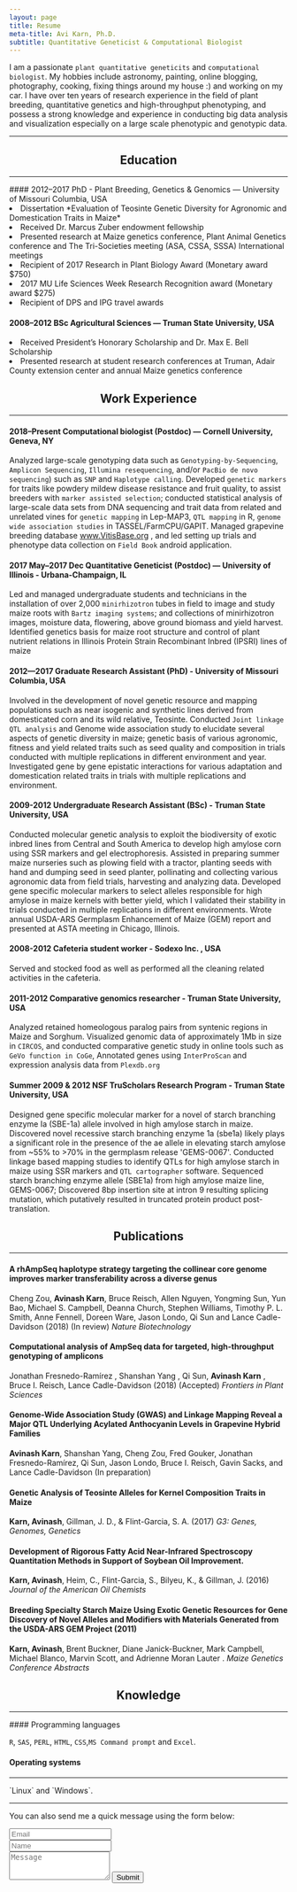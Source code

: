 ```yaml
---
layout: page
title: Resume
meta-title: Avi Karn, Ph.D.
subtitle: Quantitative Geneticist & Computational Biologist
---
```

I am a passionate `plant quantitative geneticits` and `computational biologist`. My hobbies include astronomy, painting, online blogging, photography, cooking, fixing things around my house :) and working on my car. I have over ten years of research experience in the field of plant breeding, quantitative genetics and high-throughput phenotyping, and possess a strong knowledge and experience in conducting big data analysis and visualization especially on a large scale phenotypic and genotypic data.
<hr>
<center> <h2> Education </h2> </center> 
<hr>
#### 2012–2017 PhD - Plant Breeding, Genetics & Genomics — University of Missouri Columbia, USA
<li>Dissertation *Evaluation of Teosinte Genetic Diversity for Agronomic and Domestication Traits in Maize* </li>
<li>Received Dr. Marcus Zuber endowment fellowship</li>
<li>Presented research at Maize genetics conference, Plant Animal Genetics conference and The Tri-Societies meeting (ASA, CSSA, SSSA)     International meetings</li>
<li>Recipient of 2017 Research in Plant Biology Award (Monetary award $750) </li>
<li>2017 MU Life Sciences Week Research Recognition award (Monetary award $275) </li>
<li>Recipient of DPS and IPG travel awards</li>

#### 2008–2012 BSc Agricultural Sciences — Truman State University, USA
<li>Received President’s Honorary Scholarship and Dr. Max E. Bell Scholarship</li>
<li>Presented research at student research conferences at Truman, Adair County extension center and annual Maize genetics conference</li>

<center> <h2> Work Experience </h2> </center>
<hr>

#### 2018–Present Computational biologist (Postdoc) — Cornell University, Geneva, NY

Analyzed large-scale genotyping data such as `Genotyping-by-Sequencing`, `Amplicon Sequencing`, `Illumina resequencing`, and/or `PacBio de novo sequencing`) such as `SNP` and `Haplotype calling`. Developed `genetic markers` for traits like powdery mildew disease resistance and fruit quality, to assist breeders with `marker assisted selection`; conducted statistical analysis of large-scale data sets from DNA sequencing and trait data from related and unrelated vines for `genetic mapping` in Lep-MAP3, `QTL mapping` in R, `genome wide association studies` in TASSEL/FarmCPU/GAPIT. Managed grapevine breeding database www.VitisBase.org , and led setting up trials and phenotype data collection on `Field Book` android application.

#### 2017 May–2017 Dec Quantitative Geneticist (Postdoc) — University of Illinois - Urbana-Champaign, IL

Led and managed undergraduate students and technicians in the installation of over 2,000 `minirhizotron` tubes in field to image and study maize roots with `Bartz imaging systems`; and collections of minirhizotron images, moisture data, flowering, above ground biomass and yield harvest. Identified genetics basis for maize root structure and control of plant nutrient relations in Illinois Protein Strain Recombinant Inbred (IPSRI) lines of maize

#### 2012—2017 Graduate Research Assistant (PhD) - University of Missouri Columbia, USA

Involved in the development of novel genetic resource and mapping populations such as near isogenic and synthetic lines derived from domesticated corn and its wild relative, Teosinte. Conducted `Joint linkage QTL analysis` and Genome wide association study to elucidate several aspects of genetic diversity in maize; genetic basis of various agronomic, fitness and yield related traits such as seed quality and composition in trials conducted with multiple replications in different environment and year. Investigated gene by gene epistatic interactions for various adaptation and domestication related traits in trials with multiple replications and environment.

#### 2009-2012 Undergraduate Research Assistant (BSc) - Truman State University, USA
Conducted molecular genetic analysis to exploit the biodiversity of exotic inbred lines from Central and South America to develop high amylose corn using SSR markers and gel electrophoresis. Assisted in preparing summer maize nurseries such as plowing field with a tractor, planting seeds with hand and dumping seed in seed planter, pollinating and collecting various agronomic data from field trials, harvesting and analyzing data. Developed gene specific molecular markers to select alleles responsible for high amylose in maize kernels with better yield, which I validated their stability in trials conducted in multiple replications in different environments. Wrote annual USDA-ARS Germplasm Enhancement of Maize (GEM) report and presented at ASTA meeting in Chicago, Illinois. 

#### 2008-2012 Cafeteria student worker - Sodexo Inc. , USA
Served and stocked food as well as performed all the cleaning related activities in the cafeteria.

#### 2011-2012 Comparative genomics researcher - Truman State University, USA
Analyzed retained homeologous paralog pairs from syntenic regions in Maize and Sorghum. Visualized genomic data of approximately 1Mb in size in `CIRCOS`, and conducted comparative genetic study in online tools such as `GeVo function in CoGe`, Annotated genes using `InterProScan` and expression analysis data from `Plexdb.org`

#### Summer 2009 & 2012 NSF TruScholars Research Program - Truman State University, USA
Designed gene specific molecular marker for a novel of starch branching enzyme Ia (SBE-1a) allele involved in high amylose starch in maize. Discovered novel recessive starch branching enzyme 1a (sbe1a) likely plays a significant role in the presence of the ae allele in elevating starch amylose from ~55% to >70% in the germplasm release 'GEMS-0067'. Conducted linkage based mapping studies to identify QTLs for high amylose starch in maize using SSR markers and `QTL cartographer` software. Sequenced starch branching enzyme allele (SBE1a) from high amylose maize line, GEMS-0067; Discovered 8bp insertion site at intron 9 resulting splicing mutation, which putatively resulted in truncated protein product post-translation.

<center> <h2> Publications </h2> </center> 
<hr>

#### A rhAmpSeq haplotype strategy targeting the collinear core genome improves marker transferability across a diverse genus
Cheng Zou, **Avinash Karn**, Bruce Reisch, Allen Nguyen, Yongming Sun, Yun Bao, Michael S. Campbell, Deanna Church, Stephen Williams, Timothy P. L. Smith, Anne Fennell, Doreen Ware, Jason Londo, Qi Sun and Lance Cadle-Davidson
(2018) (In review)
*Nature Biotechnology*

#### Computational analysis of AmpSeq data for targeted, high-throughput genotyping of amplicons 
Jonathan Fresnedo-Ramírez , Shanshan Yang , Qi Sun, **Avinash Karn** , Bruce I. Reisch, Lance Cadle-Davidson (2018) (Accepted)
*Frontiers in Plant Sciences*

#### Genome-Wide Association Study (GWAS) and Linkage Mapping Reveal a Major QTL Underlying Acylated Anthocyanin Levels in Grapevine Hybrid Families
**Avinash Karn**, Shanshan Yang, Cheng Zou, Fred Gouker, Jonathan Fresnedo-Ramírez, Qi Sun, Jason Londo, Bruce I. Reisch, Gavin Sacks, and Lance Cadle-Davidson  (In preparation)

#### Genetic Analysis of Teosinte Alleles for Kernel Composition Traits in Maize 
**Karn, Avinash**, Gillman, J. D., & Flint-Garcia, S. A. (2017) 
*G3: Genes, Genomes, Genetics*

#### Development of Rigorous Fatty Acid Near-Infrared Spectroscopy Quantitation Methods in Support of Soybean Oil Improvement.
**Karn, Avinash**, Heim, C., Flint-Garcia, S., Bilyeu, K., & Gillman, J. (2016)
*Journal of the American Oil Chemists*

#### Breeding Specialty Starch Maize Using Exotic Genetic Resources for Gene Discovery of Novel Alleles and Modifiers with Materials Generated from the USDA-ARS GEM Project  (2011)
**Karn, Avinash**, Brent Buckner, Diane Janick-Buckner, Mark Campbell, Michael Blanco, Marvin Scott, and Adrienne Moran Lauter .
*Maize Genetics Conference Abstracts*

<center> <h2> Knowledge </h2> </center>
<hr>
#### Programming languages

`R`, `SAS`, `PERL`, `HTML`, `CSS`,`MS Command prompt` and `Excel`.

#### Operating systems 
<hr>
`Linux` and `Windows`.

<hr>
<form action="https://formspree.io/akarn@mail.missouri.edu" method="POST" class="form" id="contact-form">
  <p>You can also send me a quick message using the form below:</p>
  <div class="row">
    <div class="col-xs-6">
      <input type="email" name="_replyto" class="form-control input-lg" placeholder="Email" title="Email">
    </div>
    <div class="col-xs-6">
      <input type="text" name="name" class="form-control input-lg" placeholder="Name" title="Name">
    </div>
  </div>
  <input type="hidden" name="_subject" value="New submission from AviKarn.com">
  <textarea type="text" name="content" class="form-control input-lg" placeholder="Message" title="Message" required="required" rows="3"></textarea>
  <input type="text" name="_gotcha" style="display:none">
  <input type="hidden" name="_next" value="./aboutme?message=Your message was sent successfully, thanks!" />
  <button type="submit" class="btn btn-lg btn-primary">Submit</button>
</form>

<script>
     (adsbygoogle = window.adsbygoogle || []).push({
          google_ad_client: "ca-pub-5126027065024936",
          enable_page_level_ads: true
     });
</script>

<!-- Global site tag (gtag.js) - Google Analytics -->
<script async src="https://www.googletagmanager.com/gtag/js?id=UA-123359651-1"></script>
<script>
  window.dataLayer = window.dataLayer || [];
  function gtag(){dataLayer.push(arguments);}
  gtag('js', new Date());
  gtag('config', 'UA-123359651-1');
</script>
<script async src="//pagead2.googlesyndication.com/pagead/js/adsbygoogle.js"></script>
